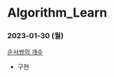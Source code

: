# Algorithm_Learn
### 2023-01-30 (월)
[순서쌍의 개수](https://school.programmers.co.kr/learn/courses/30/lessons/120836)
- 구현
